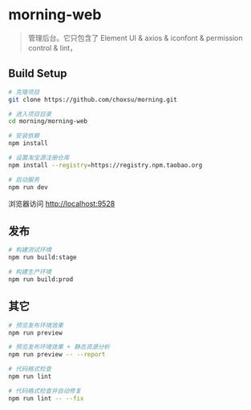 # morning-web

> 管理后台。它只包含了 Element UI & axios & iconfont & permission control & lint，

## Build Setup

```bash
# 克隆项目
git clone https://github.com/choxsu/morning.git

# 进入项目目录
cd morning/morning-web

# 安装依赖
npm install

# 设置淘宝源注册仓库
npm install --registry=https://registry.npm.taobao.org

# 启动服务
npm run dev
```

浏览器访问 [http://localhost:9528](http://localhost:9528)

## 发布

```bash
# 构建测试环境
npm run build:stage

# 构建生产环境
npm run build:prod
```

## 其它

```bash
# 预览发布环境效果
npm run preview

# 预览发布环境效果 + 静态资源分析
npm run preview -- --report

# 代码格式检查
npm run lint

# 代码格式检查并自动修复
npm run lint -- --fix
```
